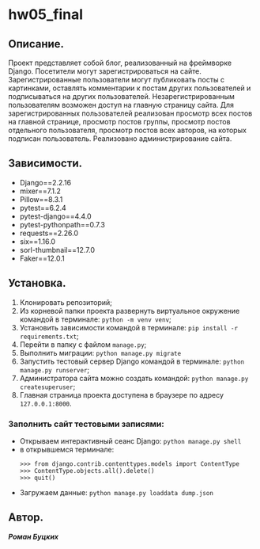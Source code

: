 # hw05_final

## Описание.

Проект представляет собой блог, реализованный на фреймворке Django. Посетители могут зарегистрироваться на сайте. Зарегистрированные пользователи могут публиковать посты с картинками, оставлять комментарии к постам других пользователей и подписываться на других пользователей. Незарегистрированным пользователям возможен доступ на главную страницу сайта. Для зарегистрированных пользователей реализован просмотр всех постов на главной странице, просмотр постов группы, просмотр постов отдельного пользователя, просмотр постов всех авторов, на которых подписан пользователь.
Реализовано администрирование сайта.

## Зависимости.

* Django==2.2.16
* mixer==7.1.2
* Pillow==8.3.1
* pytest==6.2.4
* pytest-django==4.4.0
* pytest-pythonpath==0.7.3
* requests==2.26.0
* six==1.16.0
* sorl-thumbnail==12.7.0
* Faker==12.0.1

## Установка.

1. Клонировать репозиторий;
2. Из корневой папки проекта развернуть виртуальное окружение командой в терминале:
	`python -m venv venv`;
3. Установить зависимости командой в терминале:
	`pip install -r requirements.txt`;
4. Перейти в папку с файлом `manage.py`;
5. Выполнить миграции:
	`python manage.py migrate`
6. Запустить тестовый сервер Django командой в терминале:
	`python manage.py runserver`;
7. Администратора сайта можно создать командой:
	`python manage.py createsuperuser`;
8. Главная страница проекта доступена в браузере по адресу `127.0.0.1:8000`.

### Заполнить сайт тестовыми записями:
* Открываем интерактивный сеанс  Django:
	`python manage.py shell`
* в открывшемся терминале:
    ```
    >>> from django.contrib.contenttypes.models import ContentType 
    >>> ContentType.objects.all().delete()
    >>> quit()
    ```
* Загружаем данные:
	`python manage.py loaddata dump.json`

## Автор.

***Роман Буцких***
